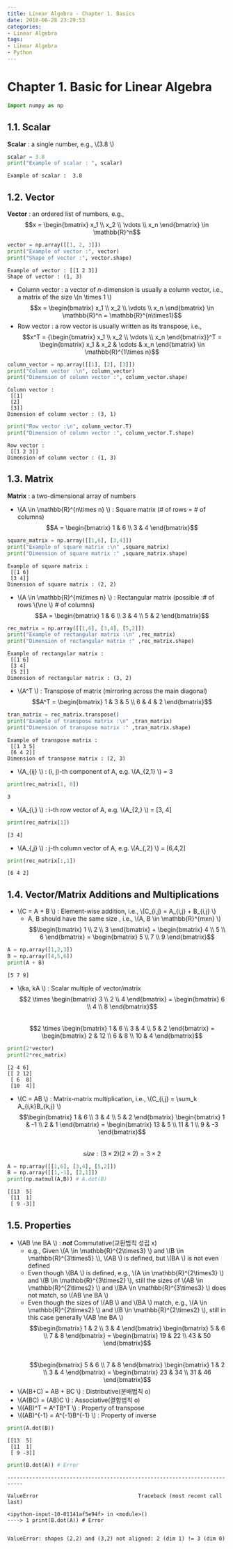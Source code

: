 ```yaml
---
title: Linear Algebra - Chapter 1. Basics
date: 2018-06-28 23:29:53
categories:
- Linear Algebra
tags:
- Linear Algebra
- Python
---
```


# Chapter 1. Basic for Linear Algebra


```python
import numpy as np
```

## 1.1. Scalar

**Scalar** : a single number, e.g., \\(3.8 \\)


```python
scalar = 3.8
print("Example of scalar : ", scalar)
```

    Example of scalar :  3.8
    

## 1.2. Vector
**Vector** : an ordered list of numbers, e.g., $$x = \begin{bmatrix} x_1 \\ x_2 \\ \vdots \\ x_n \end{bmatrix} \in \mathbb{R}^n$$


```python
vector = np.array([[1, 2, 3]])
print("Example of vector :", vector)
print("Shape of vector :", vector.shape)
```

    Example of vector : [[1 2 3]]
    Shape of vector : (1, 3)
    

* Column vector : a vector of *n*-dimension is usually a column vector, i.e., a matrix of the size \\(n \times 1 \\)  
$$x = \begin{bmatrix} x_1 \\ x_2 \\ \vdots \\ x_n \end{bmatrix} \in \mathbb{R}^n = \mathbb{R}^{n\times1}$$
* Row vector : a row vector is usually written as its transpose, i.e.,  
$$x^T = {\begin{bmatrix} x_1 \\ x_2 \\ \vdots \\ x_n \end{bmatrix}}^T = \begin{bmatrix} x_1 & x_2 & \cdots & x_n \end{bmatrix} \in \mathbb{R}^{1\times n}$$  



```python
column_vector = np.array([[1], [2], [3]])
print("Column vector :\n", column_vector)
print("Dimension of column vector :", column_vector.shape)
```

    Column vector :
     [[1]
     [2]
     [3]]
    Dimension of column vector : (3, 1)
    


```python
print("Row vector :\n", column_vector.T)
print("Dimension of column vector :", column_vector.T.shape)
```

    Row vector :
     [[1 2 3]]
    Dimension of column vector : (1, 3)
    

## 1.3. Matrix
**Matrix** : a two-dimensional array of numbers

* \\(A \in \mathbb{R}^{n\times n} \\) : Square matrix (# of rows = # of columns)  
$$A = \begin{bmatrix} 1 & 6 \\ 3 & 4 \end{bmatrix}$$


```python
square_matrix = np.array([[1,6], [3,4]])
print("Example of square matrix :\n" ,square_matrix)
print("Dimension of square matrix :" ,square_matrix.shape)
```

    Example of square matrix :
     [[1 6]
     [3 4]]
    Dimension of square matrix : (2, 2)
    

* \\(A \in \mathbb{R}^{m\times n} \\) : Rectangular matrix (possible :\# of rows \\(\ne \\) \# of columns)  
$$A = \begin{bmatrix} 1 & 6 \\ 3 & 4 \\ 5 & 2 \end{bmatrix}$$


```python
rec_matrix = np.array([[1,6], [3,4], [5,2]])
print("Example of rectangular matrix :\n" ,rec_matrix)
print("Dimension of rectangular matrix :" ,rec_matrix.shape)
```

    Example of rectangular matrix :
     [[1 6]
     [3 4]
     [5 2]]
    Dimension of rectangular matrix : (3, 2)
    

* \\(A^T \\) : Transpose of matrix (mirroring across the main diagonal)  
$$A^T = \begin{bmatrix} 1 & 3 & 5 \\ 6 & 4 & 2 \end{bmatrix}$$


```python
tran_matrix = rec_matrix.transpose()
print("Example of transpose matrix :\n" ,tran_matrix)
print("Dimension of transpose matrix :" ,tran_matrix.shape)
```

    Example of transpose matrix :
     [[1 3 5]
     [6 4 2]]
    Dimension of transpose matrix : (2, 3)
    

* \\(A_{ij} \\) : (i, j)-th component of A, e.g. \\(A_{2,1} \\) = 3


```python
print(rec_matrix[1, 0])
```

    3
    

* \\(A_{i,} \\) : i-th row vector of A, e.g. \\(A_{2,} \\) = [3, 4]


```python
print(rec_matrix[1])
```

    [3 4]
    

* \\(A_{,j} \\) : j-th column vector of A, e.g. \\(A_{,2} \\) = [6,4,2]


```python
print(rec_matrix[:,1])
```

    [6 4 2]
    

## 1.4. Vector/Matrix Additions and Multiplications

* \\(C = A + B \\) : Element-wise addition, i.e., \\(C_{i,j} = A_{i,j} + B_{i,j} \\)
    * A, B should have the same size , i.e., \\(A, B \in \mathbb{R}^{mxn} \\)  
$$\begin{bmatrix} 1 \\ 2 \\ 3 \end{bmatrix} + \begin{bmatrix} 4 \\ 5 \\ 6 \end{bmatrix} = \begin{bmatrix} 5 \\ 7 \\ 9 \end{bmatrix}$$


```python
A = np.array([1,2,3])
B = np.array([4,5,6])
print(A + B)
```

    [5 7 9]
    

* \\(ka, kA \\) : Scalar multiple of vector/matrix  
$$2 \times \begin{bmatrix} 3 \\ 2 \\ 4 \end{bmatrix} = \begin{bmatrix} 6 \\ 4 \\ 8 \end{bmatrix}$$  
$$2 \times \begin{bmatrix} 1 & 6 \\ 3 & 4 \\ 5 & 2 \end{bmatrix} = \begin{bmatrix} 2 & 12 \\ 6 & 8 \\ 10 & 4 \end{bmatrix}$$


```python
print(2*vector)
print(2*rec_matrix)
```

    [2 4 6]
    [[ 2 12]
     [ 6  8]
     [10  4]]
    

* \\(C = AB \\) : Matrix-matrix multiplication, i.e., \\(C_{i,j}  = \sum_k A_{i,k}B_{k,j} \\)  
$$\begin{bmatrix} 1 & 6 \\ 3 & 4 \\ 5 & 2 \end{bmatrix} \begin{bmatrix} 1 & -1 \\ 2 & 1 \end{bmatrix} = \begin{bmatrix} 13 & 5 \\ 11 & 1 \\ 9 & -3 \end{bmatrix}$$  
$$size : (3 \times 2)(2 \times 2) = 3 \times 2 $$


```python
A = np.array([[1,6], [3,4], [5,2]])
B = np.array([[1,-1], [2,1]])
print(np.matmul(A,B)) # A.dot(B)
```

    [[13  5]
     [11  1]
     [ 9 -3]]
    

## 1.5. Properties

* \\(AB \ne BA \\) : ***not*** Commutative(교환법칙 성립 x)
    * e.g., Given \\(A \in \mathbb{R}^{2\times3} \\) and \\(B \in \mathbb{R}^{3\times5} \\), \\(AB \\) is defined, but \\(BA \\) is not even defined
    * Even though \\(BA \\) is defined, e.g., \\(A \in \mathbb{R}^{2\times3} \\) and \\(B \in \mathbb{R}^{3\times2} \\), still the sizes of \\(AB \in \mathbb{R}^{2\times2} \\) and \\(BA \in \mathbb{R}^{3\times3} \\) does not match, so \\(AB \ne BA \\)
    * Even though the sizes of \\(AB \\) and \\(BA \\) match, e.g., \\(A \in \mathbb{R}^{2\times2} \\) and \\(B \in \mathbb{R}^{2\times2} \\), still in this case generally \\(AB \ne BA \\)  
    $$\begin{bmatrix} 1 & 2 \\ 3 & 4 \end{bmatrix} \begin{bmatrix} 5 & 6 \\ 7 & 8 \end{bmatrix} = \begin{bmatrix} 19 & 22 \\ 43 & 50 \end{bmatrix}$$  
    $$\begin{bmatrix} 5 & 6 \\ 7 & 8 \end{bmatrix} \begin{bmatrix} 1 & 2 \\ 3 & 4 \end{bmatrix} = \begin{bmatrix} 23 & 34 \\ 31 & 46 \end{bmatrix}$$
* \\(A(B+C) = AB + BC \\) : Distributive(분배법칙 o)
* \\(A(BC) = (AB)C \\) : Associative(결합법칙 o)
* \\((AB)^T = A^TB^T \\) : Property of transpose
* \\((AB)^{-1} = A^{-1}B^{-1} \\) : Property of inverse


```python
print(A.dot(B))
```

    [[13  5]
     [11  1]
     [ 9 -3]]
    


```python
print(B.dot(A)) # Error
```


    ---------------------------------------------------------------------------

    ValueError                                Traceback (most recent call last)

    <ipython-input-10-01141af5e94f> in <module>()
    ----> 1 print(B.dot(A)) # Error
    

    ValueError: shapes (2,2) and (3,2) not aligned: 2 (dim 1) != 3 (dim 0)

